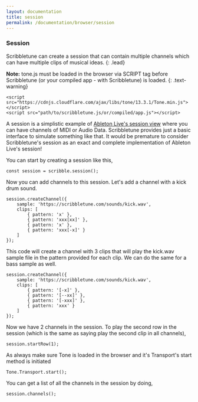 ```yaml
---
layout: documentation
title: session
permalink: /documentation/browser/session
---
```


### Session
Scribbletune can create a session that can contain multiple channels which can have multiple clips of musical ideas.
{: .lead}

**Note:** tone.js must be loaded in the browser via SCRIPT tag before Scribbletune (or your compiled app - with Scribbletune) is loaded.
{: .text-warning}

```
<script src="https://cdnjs.cloudflare.com/ajax/libs/tone/13.3.1/Tone.min.js"></script>
<script src="path/to/scribbletune.js/or/compiled/app.js"></script>
```

A session is a simplistic example of [Ableton Live's session view](https://www.ableton.com/en/manual/session-view/) where you can have channels of MIDI or Audio Data. Scribbletune provides just a basic interface to simulate something like that. It would be premature to consider Scribbletune's session as an exact and complete implementation of Ableton Live's session!

You can start by creating a session like this,

```
const session = scribble.session();
```

Now you can add channels to this session. Let's add a channel with a kick drum sound.

```
session.createChannel({
	sample: 'https://scribbletune.com/sounds/kick.wav',
	clips: [
		{ pattern: 'x' },
		{ pattern: 'xxx[xx]' },
		{ pattern: 'x' },
		{ pattern: 'xxx[-x]' }
	]
});
```

This code will create a channel with 3 clips that will play the kick.wav sample file in the pattern provided for each clip. We can do the same for a bass sample as well.

```
session.createChannel({
	sample: 'https://scribbletune.com/sounds/kick.wav',
	clips: [
		{ pattern: '[-x]' },
		{ pattern: '[--xx]' },
		{ pattern: '[-xxx]' },
		{ pattern: 'xxx' }
	]
});
```

Now we have 2 channels in the session. To play the second row in the session (which is the same as saying play the second clip in all channels),

```
session.startRow(1);
```

As always make sure Tone is loaded in the browser and it's Transport's start method is initiated

```
Tone.Transport.start();
```

You can get a list of all the channels in the session by doing,

```
session.channels();
```


